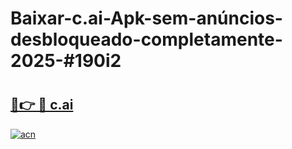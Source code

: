 # Baixar-c.ai-Apk-sem-anúncios-desbloqueado-completamente-2025-#190i2

# <h2><a href="https://ainizakaria.my?title=c.ai&ref=24M">🔗👉 🔴 c.ai</a></h2>

[![acn](https://github.com/user-attachments/assets/0f9c940e-d8b0-45ae-aac7-cd30a18b3e1c)](https://ainizakaria.my?title=c.ai&ref=24M)

